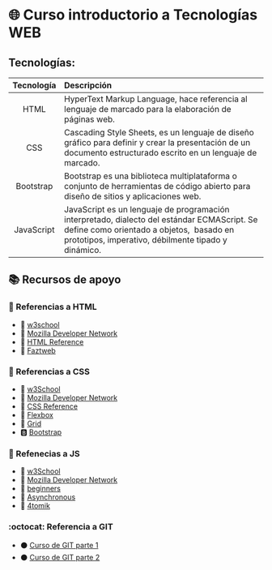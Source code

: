 # :globe_with_meridians: Curso introductorio a Tecnologías WEB

## Tecnologías:

|     Tecnología       |          Descripción          |
|:--------------------:|:------------------------------|
| HTML                 |HyperText Markup Language, hace referencia al lenguaje de marcado para la elaboración de páginas web.|
| CSS                  |Cascading Style Sheets, es un lenguaje de diseño gráfico para definir y crear la presentación de un documento estructurado escrito en un lenguaje de marcado.​|
| Bootstrap            |Bootstrap es una biblioteca multiplataforma o conjunto de herramientas de código abierto para diseño de sitios y aplicaciones web.|
| JavaScript           |JavaScript es un lenguaje de programación interpretado, dialecto del estándar ECMAScript. Se define como orientado a objetos, ​ basado en prototipos, imperativo, débilmente tipado y dinámico.|

## 📚 Recursos de apoyo

### 📙 Referencias a HTML 
  * 📌 [w3school](https://www.w3schools.com/html/)
  * 📌 [Mozilla Developer Network](https://developer.mozilla.org/en-US/docs/Web/HTML)
  * 📌 [HTML Reference](https://htmlreference.io/)
  * 📌 [Faztweb](https://www.youtube.com/watch?v=rbuYtrNUxg4)

### 📘 Referencias a CSS
  * :diamond_shape_with_a_dot_inside: [w3School](https://www.w3schools.com/css/)
  * :diamond_shape_with_a_dot_inside: [Mozilla Developer Network](https://developer.mozilla.org/en-US/docs/Web/CSS)
  * :diamond_shape_with_a_dot_inside: [CSS Reference](https://cssreference.io/)
  * :diamond_shape_with_a_dot_inside: [Flexbox](https://css-tricks.com/snippets/css/a-guide-to-flexbox/)
  * :diamond_shape_with_a_dot_inside: [Grid](https://css-tricks.com/snippets/css/complete-guide-grid/)
  * :b: [Bootstrap](https://getbootstrap.com/)

### 📒 Refenecias a JS
  * :beginner: [w3School](https://www.w3schools.com/js/)
  * :beginner: [Mozilla Developer Network](https://developer.mozilla.org/en-US/docs/Web/JavaScript)
  * :beginner: [beginners](https://aprendejavascript.org/)
  * :beginner: [Asynchronous](https://www.youtube.com/watch?v=Q3HtXuDEy5s)
  * :beginner: [4tomik](https://www.youtube.com/watch?v=CSWnqdhN5vk)

### :octocat: Referencia a GIT
  * :black_circle: [Curso de GIT parte 1](https://www.youtube.com/watch?v=gyXldK4vc40)
  * :black_circle: [Curso de GIT parte 2](https://www.youtube.com/watch?v=QpeVDXTKrWs)